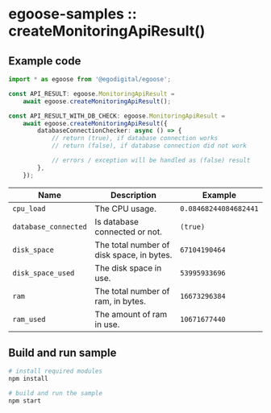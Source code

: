 # egoose-samples :: createMonitoringApiResult()

## Example code

```typescript
import * as egoose from '@egodigital/egoose';

const API_RESULT: egoose.MonitoringApiResult = 
    await egoose.createMonitoringApiResult();

const API_RESULT_WITH_DB_CHECK: egoose.MonitoringApiResult = 
    await egoose.createMonitoringApiResult({
        databaseConnectionChecker: async () => {
            // return (true), if database connection works
            // return (false), if database connection did not work

            // errors / exception will be handled as (false) result
        },
    });
```

| Name | Description | Example |
| ---- | ----------- | ------- |
| `cpu_load` | The CPU usage. | `0.08468244084682441` |
| `database_connected` | Is database connected or not. | `(true)` |
| `disk_space` | The total number of disk space, in bytes. | `67104190464` |
| `disk_space_used` | The disk space in use. | `53995933696` |
| `ram` | The total number of ram, in bytes. | `16673296384` |
| `ram_used` | The amount of ram in use. | `10671677440` |

## Build and run sample

```bash
# install required modules
npm install

# build and run the sample
npm start
```
